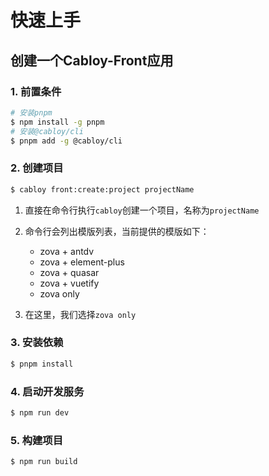 # 快速上手

## 创建一个Cabloy-Front应用

### 1. 前置条件

```bash
# 安装pnpm
$ npm install -g pnpm
# 安装@cabloy/cli
$ pnpm add -g @cabloy/cli
```

### 2. 创建项目

```bash
$ cabloy front:create:project projectName
```

1. 直接在命令行执行`cabloy`创建一个项目，名称为`projectName`
2. 命令行会列出模版列表，当前提供的模版如下：

   - zova + antdv
   - zova + element-plus
   - zova + quasar
   - zova + vuetify
   - zova only

3. 在这里，我们选择`zova only`

### 3. 安装依赖

```bash
$ pnpm install
```

### 4. 启动开发服务

```bash
$ npm run dev
```

### 5. 构建项目

```bash
$ npm run build
```
